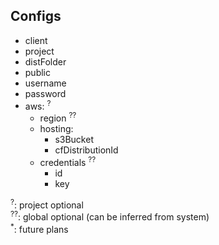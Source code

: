 ## Configs

- client
- project
- distFolder
- public
- username
- password
- aws: <sup>?</sup>
  - region <sup>??</sup>
  - hosting:
    - s3Bucket
    - cfDistributionId
  - credentials <sup>??</sup>
    - id
    - key

<sup>?</sup>: project optional  
<sup>??</sup>: global optional (can be inferred from system)  
<sup>\*</sup>: future plans
